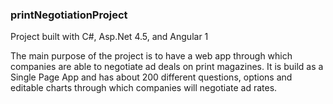 <h3> printNegotiationProject </h3>
<p>Project built with C#, Asp.Net 4.5, and Angular 1</p>

<p> The main purpose of the project is to have a web app through which companies are able to negotiate ad deals on print magazines.
It is build as a Single Page App and has about 200 different questions, options and editable charts through which companies will
negotiate ad rates.
</p>


